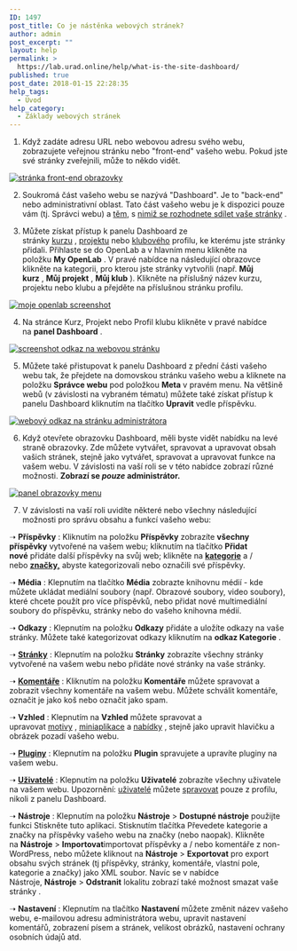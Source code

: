 ```yaml
---
ID: 1497
post_title: Co je nástěnka webových stránek?
author: admin
post_excerpt: ""
layout: help
permalink: >
  https://lab.urad.online/help/what-is-the-site-dashboard/
published: true
post_date: 2018-01-15 22:28:35
help_tags:
  - Úvod
help_category:
  - Základy webových stránek
---
```

1. Když zadáte adresu URL nebo webovou adresu svého webu, zobrazujete veřejnou stránku nebo "front-end" vašeho webu. Pokud jste své stránky zveřejnili, může to někdo vidět.

<a href="https://lab.urad.online/wp-content/uploads/2012/08/Site_Dashboard1n.png"><img class="alignnone size-full wp-image-5608" title="Site_Dashboard1n" src="https://openlab.citytech.cuny.edu/wp-content/uploads/2012/08/Site_Dashboard1n.png" alt="stránka front-end obrazovky" /></a>

2. Soukromá část vašeho webu se nazývá "Dashboard". Je to "back-end" nebo administrativní oblast. Tato část vašeho webu je k dispozici pouze vám (tj. Správci webu) a <a title="Správa uživatelů na vašem webu" href="https://lab.urad.online/help/managing-users-on-your-site/">těm,</a> s <a title="Správa uživatelů na vašem webu" href="https://lab.urad.online/help/managing-users-on-your-site/">nimiž se rozhodnete sdílet vaše stránky</a> .

3. Můžete získat přístup k panelu Dashboard ze stránky <a title="Co je kurz na OpenLab?" href="https://lab.urad.online/help/what-is-a-course-on-the-openlab/">kurzu</a> , <a title="Co je to projekt na OpenLab?" href="https://lab.urad.online/help/what-is-a-project-on-the-openlab/">projektu</a> nebo <a title="Co je to klub na OpenLab?" href="https://lab.urad.online/help/what-is-a-club-on-the-openlab/">klubového</a> profilu, ke kterému jste stránky přidali. Přihlaste se do OpenLab a v hlavním menu klikněte na položku <strong>My OpenLab</strong> . V pravé nabídce na následující obrazovce klikněte na kategorii, pro kterou jste stránky vytvořili (např. <strong>Můj kurz</strong> , <strong>Můj projekt</strong> , <strong>Můj klub</strong> ). Klikněte na příslušný název kurzu, projektu nebo klubu a přejděte na příslušnou stránku profilu.

<a href="https://lab.urad.online/wp-content/uploads/2012/08/what_is_the_site_dashboard1v2.png"><img class="alignnone wp-image-36860 size-full" title="Site_Dashboard2n" src="https://openlab.citytech.cuny.edu/wp-content/uploads/2012/08/what_is_the_site_dashboard1v2.png" alt="moje openlab screenshot" /></a>

4. Na stránce Kurz, Projekt nebo Profil klubu klikněte v pravé nabídce na <strong>panel Dashboard</strong> .

<a href="https://lab.urad.online/wp-content/uploads/2012/08/what_is_the_site_dashboard2v2.png"><img class="alignnone wp-image-36862 size-full" title="Site_Dashboard3" src="https://openlab.citytech.cuny.edu/wp-content/uploads/2012/08/what_is_the_site_dashboard2v2.png" alt="screenshot odkaz na webovou stránku" /></a>

5. Můžete také přistupovat k panelu Dashboard z přední části vašeho webu tak, že přejdete na domovskou stránku vašeho webu a kliknete na položku <strong>Správce webu</strong> pod položkou <strong>Meta</strong> v pravém menu. Na většině webů (v závislosti na vybraném tématu) můžete také získat přístup k panelu Dashboard kliknutím na tlačítko <strong>Upravit</strong> vedle příspěvku.

<a href="https://lab.urad.online/wp-content/uploads/2012/08/Site_Dashboard4.png"><img class="alignnone wp-image-3088" title="Site_Dashboard4" src="https://openlab.citytech.cuny.edu/wp-content/uploads/2012/08/Site_Dashboard4.png" alt="webový odkaz na stránku administrátora" /></a>

6. Když otevřete obrazovku Dashboard, měli byste vidět nabídku na levé straně obrazovky. Zde můžete vytvářet, spravovat a upravovat obsah vašich stránek, stejně jako vytvářet, spravovat a upravovat funkce na vašem webu. V závislosti na vaší roli se v této nabídce zobrazí různé možnosti. <strong>Zobrazí se </strong><strong><em>pouze</em></strong><strong> administrátor.</strong><strong> </strong>

<a href="https://lab.urad.online/wp-content/uploads/2012/08/Site_Dashboard5.png"><img class="alignnone size-full wp-image-3089" title="Site_Dashboard5" src="https://openlab.citytech.cuny.edu/wp-content/uploads/2012/08/Site_Dashboard5.png" alt="panel obrazovky menu" /></a>

7. V závislosti na vaší roli uvidíte některé nebo všechny následující možnosti pro správu obsahu a funkcí vašeho webu:

➝ <strong>Příspěvky</strong> : Kliknutím na položku <strong>Příspěvky</strong> zobrazíte <strong>všechny příspěvky</strong> vytvořené na vašem webu; kliknutím na tlačítko <strong>Přidat nové</strong> přidáte další příspěvky na svůj web; klikněte na <a title="Kategorie a značky" href="https://lab.urad.online/help/categories-and-tags/"><strong>kategorie</strong></a> a / nebo <a title="Kategorie a značky" href="https://lab.urad.online/help/categories-and-tags/"><strong>značky,</strong></a> abyste kategorizovali nebo označili své příspěvky.

➝ <strong>Média</strong> : Klepnutím na tlačítko <strong>Média</strong> zobrazte knihovnu médií - kde můžete ukládat mediální soubory (např. Obrazové soubory, video soubory), které chcete použít pro více příspěvků, nebo přidat nové multimediální soubory do příspěvku, stránky nebo do vašeho knihovna médií.

➝ <strong>Odkazy</strong> : Klepnutím na položku <strong>Odkazy</strong> přidáte a uložíte odkazy na vaše stránky. Můžete také kategorizovat odkazy kliknutím na <strong>odkaz Kategorie</strong> .

➝ <a title="Stavební bloky: příspěvky, stránky, widgety a pluginy" href="https://lab.urad.online/help/building-blocks-posts-pages-widgets-and-plugins/"><strong>Stránky</strong></a> : Klepnutím na položku <strong>Stránky</strong> zobrazíte všechny stránky vytvořené na vašem webu nebo přidáte nové stránky na vaše stránky.

➝ <a title="Komentář k webu" href="https://lab.urad.online/help/commenting-on-a-site/"><strong>Komentáře</strong></a> : Kliknutím na položku <strong>Komentáře</strong> můžete spravovat a zobrazit všechny komentáře na vašem webu. Můžete schválit komentáře, označit je jako koš nebo označit jako spam.

➝ <strong>Vzhled</strong> : Klepnutím na <strong>Vzhled</strong> můžete spravovat a upravovat <a title="Změna vzhledu vašeho webu motivy" href="https://lab.urad.online/help/changing-the-appearance-of-your-site-with-themes/">motivy</a> , <a title="Stavební bloky: příspěvky, stránky, widgety a pluginy" href="https://lab.urad.online/help/building-blocks-posts-pages-widgets-and-plugins/">miniaplikace</a> a <a title="Změna nabídky na vašem webu" href="https://lab.urad.online/help/changing-the-menu-on-your-site/">nabídky</a> , stejně jako upravit hlavičku a obrázek pozadí vašeho webu.

➝ <a title="Přidání pluginů na vaše stránky" href="https://lab.urad.online/help/adding-plugins-to-your-site/"><strong>Pluginy</strong></a> : Klepnutím na položku <strong>Plugin</strong> spravujete a upravíte pluginy na vašem webu.

➝ <a title="Správa uživatelů na vašem webu" href="https://lab.urad.online/help/managing-users-on-your-site/"><strong>Uživatelé</strong></a> : Klepnutím na položku <strong>Uživatelé</strong> zobrazíte všechny uživatele na vašem webu. Upozornění: <a href="https://lab.urad.online/help/managing-membership-of-a-course-project-or-club-2/">uživatelé</a> můžete <a href="https://lab.urad.online/help/managing-membership-of-a-course-project-or-club-2/">spravovat</a> pouze z profilu, nikoli z panelu Dashboard.

➝ <strong>Nástroje</strong> : Klepnutím na položku <strong>Nástroje</strong> &gt; <strong>Dostupné nástroje</strong> použijte funkci Stiskněte tuto aplikaci. Stisknutím tlačítka Převedete kategorie a značky na příspěvky vašeho webu na značky (nebo naopak). Klikněte na <strong>Nástroje</strong> &gt; <strong>Importovat</strong>importovat příspěvky a / nebo komentáře z non-WordPress, nebo můžete kliknout na <strong>Nástroje</strong> &gt; <strong>Exportovat</strong> pro export obsahu svých stránek (tj příspěvky, stránky, komentáře, vlastní pole, kategorie a značky) jako XML soubor. Navíc se v nabídce Nástroje, <strong>Nástroje</strong> &gt; <strong>Odstranit</strong> lokalitu zobrazí také možnost smazat vaše stránky .

➝ <strong>Nastavení</strong> : Klepnutím na tlačítko <strong>Nastavení</strong> můžete změnit název vašeho webu, e-mailovou adresu administrátora webu, upravit nastavení komentářů, zobrazení písem a stránek, velikost obrázků, nastavení ochrany osobních údajů atd.